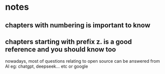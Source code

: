 # notes
## chapters with numbering is important to know

## chapters starting with prefix z. is a good reference and you should know too

nowadays, most of questions relating to open source can be answered from AI eg: chatgpt, deepseek... etc or google
